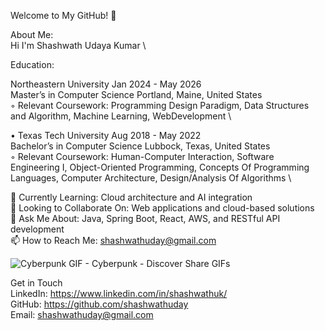 Welcome to My GitHub! 👋

About Me:\
Hi I'm Shashwath Udaya Kumar \

Education:

Northeastern University Jan 2024 - May 2026 \
Master’s in Computer Science Portland, Maine, United States\
◦ Relevant Coursework: Programming Design Paradigm, Data Structures and Algorithm, Machine Learning, WebDevelopment \

• Texas Tech University Aug 2018 - May 2022 \
Bachelor’s in Computer Science Lubbock, Texas, United States \
◦ Relevant Coursework: Human-Computer Interaction, Software Engineering I, Object-Oriented Programming,
Concepts Of Programming Languages, Computer Architecture, Design/Analysis Of Algorithms \

🌱 Currently Learning: Cloud architecture and AI integration\
👯 Looking to Collaborate On: Web applications and cloud-based solutions\
💬 Ask Me About: Java, Spring Boot, React, AWS, and RESTful API development\
📫 How to Reach Me: shashwathuday@gmail.com 

![Cyberpunk GIF - Cyberpunk - Discover   Share GIFs](https://github.com/user-attachments/assets/a0119f26-fd76-473e-9804-18959fe7b58f)

Get in Touch\
LinkedIn: https://www.linkedin.com/in/shashwathuk/ \
GitHub: https://github.com/shashwathuday \
Email: shashwathuday@gmail.com
